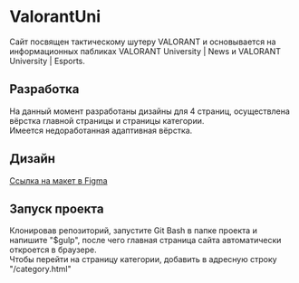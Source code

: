 <h1>ValorantUni</h1>
<p>Сайт посвящен тактическому шутеру VALORANT и основывается на информационных пабликах VALORANT University | News и VALORANT University | Esports.</p>
<h2>Разработка</h2>
<p>На данный момент разработаны дизайны для 4 страниц, осуществлена вёрстка главной страницы и страницы категории.<br>
Имеется недоработанная адаптивная вёрстка.</p>
<h2>Дизайн</h2>
<p><a href="https://www.figma.com/design/BRHttuL1rxcmuIuoktl3hn/ValorantUni?node-id=0-1&t=dcTojyB5zuFZubL9-1">Ссылка на макет в Figma</a></p>
<h2>Запуск проекта</h2>
<p>Клонировав репозиторий, запустите Git Bash в папке проекта и напишите "$gulp", после чего главная страница сайта автоматически откроется в браузере.<br>
Чтобы перейти на страницу категории, добавить в адресную строку "/category.html"</p>
